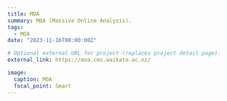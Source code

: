 ```yaml
---
title: MOA
summary: MOA (Massive Online Analysis).
tags:
  - MOA
date: "2023-11-16T00:00:00Z"

# Optional external URL for project (replaces project detail page).
external_link: https://moa.cms.waikato.ac.nz/

image:
  caption: MOA
  focal_point: Smart
---
```

